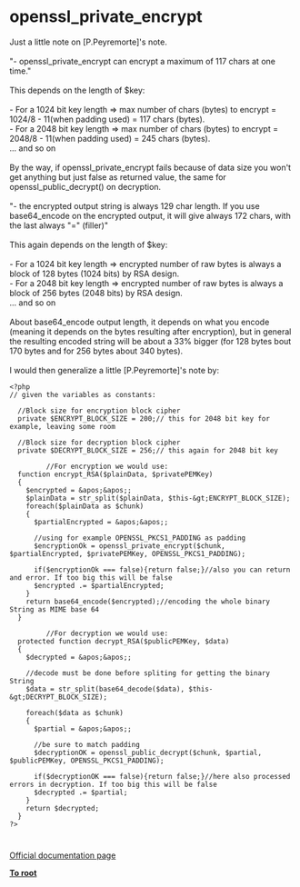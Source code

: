 # openssl_private_encrypt



Just a little note on  [P.Peyremorte]&apos;s note.<br><br>"- openssl_private_encrypt can encrypt a maximum of 117 chars at one time."<br><br>This depends on the length of $key:<br><br>- For a 1024 bit key length =&gt; max number of chars (bytes) to encrypt = 1024/8 - 11(when padding used) = 117 chars (bytes).<br>- For a 2048 bit key length =&gt; max number of chars (bytes) to encrypt = 2048/8 - 11(when padding used) = 245 chars (bytes).<br>... and so on<br><br>By the way, if openssl_private_encrypt fails because of data size you won&apos;t get anything but just false as returned value, the same for openssl_public_decrypt() on decryption.<br><br>"- the encrypted output string is always 129 char length. If you use base64_encode on the encrypted output, it will give always 172 chars, with the last always "=" (filler)"<br><br>This again depends on the length of $key:<br><br>- For a 1024 bit key length =&gt; encrypted number of raw bytes is always a block of 128 bytes (1024 bits) by RSA design.<br>- For a 2048 bit key length =&gt; encrypted number of raw bytes is always a block of 256 bytes (2048 bits) by RSA design.<br>... and so on<br><br>About base64_encode output length, it depends on what you encode (meaning it depends on the bytes resulting after encryption), but in general the resulting encoded string will be about a 33% bigger (for 128 bytes bout 170 bytes and for 256 bytes about 340 bytes).<br><br>I would then generalize a little [P.Peyremorte]&apos;s note by:<br>

```
<?php
// given the variables as constants:

  //Block size for encryption block cipher
  private $ENCRYPT_BLOCK_SIZE = 200;// this for 2048 bit key for example, leaving some room

  //Block size for decryption block cipher
  private $DECRYPT_BLOCK_SIZE = 256;// this again for 2048 bit key

         //For encryption we would use:
  function encrypt_RSA($plainData, $privatePEMKey)
  {
    $encrypted = &apos;&apos;;
    $plainData = str_split($plainData, $this-&gt;ENCRYPT_BLOCK_SIZE);
    foreach($plainData as $chunk)
    {
      $partialEncrypted = &apos;&apos;;

      //using for example OPENSSL_PKCS1_PADDING as padding
      $encryptionOk = openssl_private_encrypt($chunk, $partialEncrypted, $privatePEMKey, OPENSSL_PKCS1_PADDING);

      if($encryptionOk === false){return false;}//also you can return and error. If too big this will be false
      $encrypted .= $partialEncrypted;
    }
    return base64_encode($encrypted);//encoding the whole binary String as MIME base 64
  }

         //For decryption we would use:
  protected function decrypt_RSA($publicPEMKey, $data)
  {
    $decrypted = &apos;&apos;;

    //decode must be done before spliting for getting the binary String
    $data = str_split(base64_decode($data), $this-&gt;DECRYPT_BLOCK_SIZE);

    foreach($data as $chunk)
    {
      $partial = &apos;&apos;;

      //be sure to match padding
      $decryptionOK = openssl_public_decrypt($chunk, $partial, $publicPEMKey, OPENSSL_PKCS1_PADDING);

      if($decryptionOK === false){return false;}//here also processed errors in decryption. If too big this will be false
      $decrypted .= $partial;
    }
    return $decrypted;
  }
?>
```
  

#

[Official documentation page](https://www.php.net/manual/en/function.openssl-private-encrypt.php)

**[To root](/README.md)**